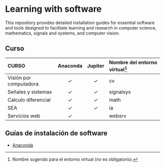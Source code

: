 # Learning with software
This repository provides detailed installation guides for essential software and tools designed to facilitate learning and research in computer science, mathematics, signals and systems, and computer vision. 

## Curso



| CURSO                     | Anaconda | Jupiter | Nombre del entorno virtual[^1] |
| :------------------------ | :------: | :-----: | :----------------------------- |
| Visión por computadora    | ✓        | ✓      | cv                             |
| Señales y sistemas        | ✓        | ✓      | signalsys                      |
| Calculo diferencial       | ✓        | ✓      | math                           |
| SEA                       | ✓        | ✓      | ia                             |
| Servicios web             | ✓        |        | websrv                         |

[^1]: Nombre sugerido para el entorno virtual (no es obligatorio).

## Guías de instalación de software

- [Anaconda](guides/conda/conda-install.md)
